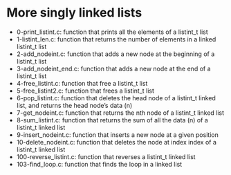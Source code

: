 # More singly linked lists
* 0-print_listint.c: function that prints all the elements of a listint_t list
* 1-listint_len.c: function that returns the number of elements in a linked listint_t list
* 2-add_nodeint.c: function that adds a new node at the beginning of a listint_t list
* 3-add_nodeint_end.c: function that adds a new node at the end of a listint_t list
* 4-free_listint.c: function that free a listint_t list
* 5-free_listint2.c: function that frees a listint_t list
* 6-pop_listint.c: function that deletes the head node of a listint_t linked list, and returns the head node’s data (n)
* 7-get_nodeint.c: function that returns the nth node of a listint_t linked list
* 8-sum_listint.c: function that returns the sum of all the data (n) of a listint_t linked list
* 9-insert_nodeint.c: function that inserts a new node at a given position
* 10-delete_nodeint.c: function that deletes the node at index index of a listint_t linked list
* 100-reverse_listint.c: function that reverses a listint_t linked list
* 103-find_loop.c: function that finds the loop in a linked list
